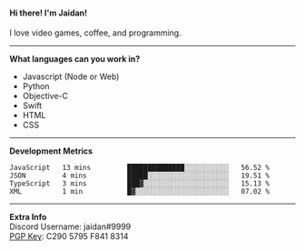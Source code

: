 #### Hi there! I'm Jaidan!
I love video games, coffee, and programming.

---
**What languages can you work in?**<br>
- Javascript (Node or Web)
- Python
- Objective-C
- Swift
- HTML
- CSS

---
**Development Metrics**<br>
<!--START_SECTION:waka-->
```text
JavaScript   13 mins         ██████████████░░░░░░░░░░░   56.52 % 
JSON         4 mins          █████░░░░░░░░░░░░░░░░░░░░   19.51 % 
TypeScript   3 mins          ███▓░░░░░░░░░░░░░░░░░░░░░   15.13 % 
XML          1 min           █▓░░░░░░░░░░░░░░░░░░░░░░░   07.02 % 
```
<!--END_SECTION:waka-->

---
**Extra Info**<br>
Discord Username: jaidan#9999  
[PGP Key](https://keybase.io/monotrix/pgp_keys.asc): C290 5795 F841 8314
